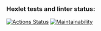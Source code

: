 ### Hexlet tests and linter status:
[![Actions Status](https://github.com/maaladina/frontend-project-lvl1/workflows/hexlet-check/badge.svg)](https://github.com/maaladina/frontend-project-lvl1/actions)
[![Maintainability](https://api.codeclimate.com/v1/badges/0af247754e72cfb3a032/maintainability)](https://codeclimate.com/github/maaladina/frontend-project-lvl1/maintainability)
